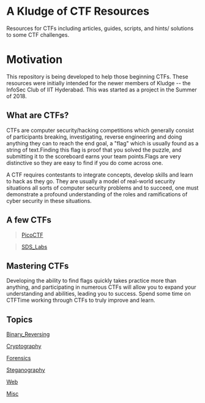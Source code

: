 ﻿# A Kludge of CTF Resources
Resources for CTFs including articles, guides, scripts, and hints/ solutions to some CTF challenges.

# Motivation
This repository is being developed to help those beginning CTFs. These resources were initially intended for the newer members of Kludge -- the InfoSec Club of IIT Hyderabad. This was started as a project in the Summer of 2018.

## What are CTFs?
CTFs are computer security/hacking competitions which generally consist of participants breaking, investigating, reverse engineering and doing anything they can to reach the end goal, a "flag" which is usually found as a string of text.Finding this flag is proof that you solved the puzzle, and submitting it to the scoreboard earns your team points.Flags are very distinctive so they are easy to find if you do come across one.

A CTF requires contestants to integrate concepts, develop skills and learn to hack as they go. They are usually a model of real-world security situations all sorts of computer security problems and to succeed, one must demonstrate a profound understanding of the roles and ramifications of cyber security in these situations. 


## A few CTFs 
> [PicoCTF](https://picoctf.com/)

> [SDS_Labs](https://backdoor.sdslabs.co/)

## Mastering CTFs
Developing the ability to find flags quickly takes practice more than anything, and participating in numerous CTFs will allow you to expand your understanding and abilities, leading you to success. Spend some time on CTFTime working through CTFs to truly improve and learn.

## Topics
[Binary_Reversing](Types_Of_Problems/Binary_Reversing/)

[Cryptography](Types_Of_Problems/Cryptography/)

[Forensics](Types_Of_Problems/Forensics/)

[Steganography](Types_Of_Problems/Steganography/)

[Web](Types_Of_Problems/Web/)

[Misc](Types_Of_Problems/Misc/)
